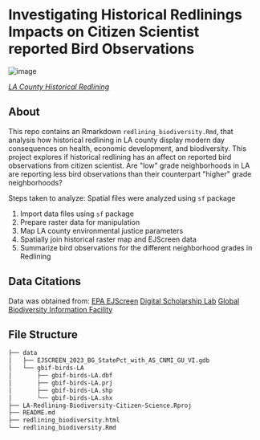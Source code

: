 # Investigating Historical Redlinings Impacts on Citizen Scientist reported Bird Observations
![image](https://github.com/hazelvaq/LA-Redlining-Biodiversity-Citizen-Science/assets/108312152/c8121288-e200-4d8b-abba-6ff813f1a1e7)


[*LA County Historical Redlining*](https://pbssocal.org/shows/lost-la/segregation-in-the-city-of-angels-a-1939-map-of-housing-inequality-in-l-a)

## About 

This repo contains an Rmarkdown `redlining_biodiversity.Rmd`, that analysis how historical redlining in LA county display modern day consequences 
on health, economic development, and biodiversity. This project explores if historical redlining has an affect on reported bird observations from citizen scientist. 
Are "low" grade neighborhoods in LA are reporting less bird observations than their counterpart "higher" grade neighborhoods?

Steps taken to analyze:
Spatial files were analyzed using `sf` package
1. Import data files using `sf` package
2. Prepare raster data for manipulation
3. Map LA county environmental justice parameters
4. Spatially join historical raster map and EJScreen data
5. Summarize bird observations for the different neighborhood grades in Redlining 

## Data Citations
Data was obtained from:
[EPA EJScreen](https://ejscreen.epa.gov/mapper/)
[Digital Scholarship Lab](https://dsl.richmond.edu/)
[Global Biodiversity Information Facility](gbif.org)

## File Structure
```bash
├── data
│   ├── EJSCREEN_2023_BG_StatePct_with_AS_CNMI_GU_VI.gdb
│   └── gbif-birds-LA
│       ├── gbif-birds-LA.dbf
│       ├── gbif-birds-LA.prj
│       ├── gbif-birds-LA.shp
│       └── gbif-birds-LA.shx
├── LA-Redlining-Biodiversity-Citizen-Science.Rproj
├── README.md
├── redlining_biodiversity.html
└── redlining_biodiversity.Rmd
```
